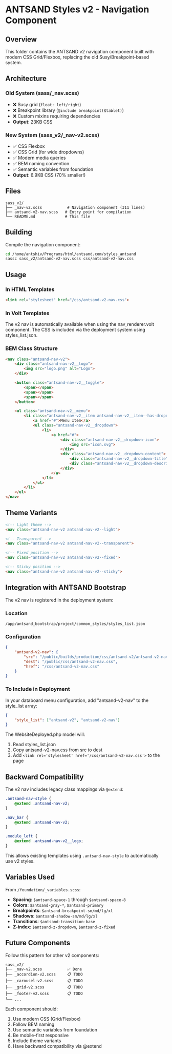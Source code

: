 # ANTSAND Styles v2 - Navigation Component

## Overview
This folder contains the ANTSAND v2 navigation component built with modern CSS Grid/Flexbox, replacing the old Susy/Breakpoint-based system.

## Architecture

### Old System (sass/_nav.scss)
- ❌ Susy grid (`float: left/right`)
- ❌ Breakpoint library (`@include breakpoint($tablet)`)
- ❌ Custom mixins requiring dependencies
- **Output**: 23KB CSS

### New System (sass_v2/_nav-v2.scss)
- ✅ CSS Flexbox
- ✅ CSS Grid (for wide dropdowns)
- ✅ Modern media queries
- ✅ BEM naming convention
- ✅ Semantic variables from foundation
- **Output**: 6.9KB CSS (70% smaller!)

## Files

```
sass_v2/
├── _nav-v2.scss           # Navigation component (311 lines)
├── antsand-v2-nav.scss   # Entry point for compilation
└── README.md             # This file
```

## Building

Compile the navigation component:

```bash
cd /home/antshiv/Programs/html/antsand.com/styles_antsand
sassc sass_v2/antsand-v2-nav.scss css/antsand-v2-nav.css
```

## Usage

### In HTML Templates

```html
<link rel="stylesheet" href="/css/antsand-v2-nav.css">
```

### In Volt Templates

The v2 nav is automatically available when using the nav_renderer.volt component. The CSS is included via the deployment system using styles_list.json.

### BEM Class Structure

```html
<nav class="antsand-nav-v2">
    <div class="antsand-nav-v2__logo">
        <img src="logo.png" alt="Logo">
    </div>

    <button class="antsand-nav-v2__toggle">
        <span></span>
        <span></span>
        <span></span>
    </button>

    <ul class="antsand-nav-v2__menu">
        <li class="antsand-nav-v2__item antsand-nav-v2__item--has-dropdown">
            <a href="#">Menu Item</a>
            <ul class="antsand-nav-v2__dropdown">
                <li>
                    <a href="#">
                        <div class="antsand-nav-v2__dropdown-icon">
                            <img src="icon.svg">
                        </div>
                        <div class="antsand-nav-v2__dropdown-content">
                            <div class="antsand-nav-v2__dropdown-title">Title</div>
                            <div class="antsand-nav-v2__dropdown-description">Description</div>
                        </div>
                    </a>
                </li>
            </ul>
        </li>
    </ul>
</nav>
```

## Theme Variants

```html
<!-- Light theme -->
<nav class="antsand-nav-v2 antsand-nav-v2--light">

<!-- Transparent -->
<nav class="antsand-nav-v2 antsand-nav-v2--transparent">

<!-- Fixed position -->
<nav class="antsand-nav-v2 antsand-nav-v2--fixed">

<!-- Sticky position -->
<nav class="antsand-nav-v2 antsand-nav-v2--sticky">
```

## Integration with ANTSAND Bootstrap

The v2 nav is registered in the deployment system:

### Location
`/app/antsand_bootstrap/project/common_styles/styles_list.json`

### Configuration
```json
{
    "antsand-v2-nav": {
        "src": "/public/builds/production/css/antsand-v2/antsand-v2-nav.css",
        "dest": "/public/css/antsand-v2-nav.css",
        "href": "/css/antsand-v2-nav.css"
    }
}
```

### To Include in Deployment

In your databoard menu configuration, add "antsand-v2-nav" to the style_list array:

```json
{
    "style_list": ["antsand-v2", "antsand-v2-nav"]
}
```

The WebsiteDeployed.php model will:
1. Read styles_list.json
2. Copy antsand-v2-nav.css from src to dest
3. Add `<link rel='stylesheet' href='/css/antsand-v2-nav.css'>` to the page

## Backward Compatibility

The v2 nav includes legacy class mappings via `@extend`:

```scss
.antsand-nav-style {
    @extend .antsand-nav-v2;
}

.nav_bar {
    @extend .antsand-nav-v2;
}

.module_left {
    @extend .antsand-nav-v2__logo;
}
```

This allows existing templates using `.antsand-nav-style` to automatically use v2 styles.

## Variables Used

From `/foundation/_variables.scss`:

- **Spacing**: `$antsand-space-1` through `$antsand-space-8`
- **Colors**: `$antsand-gray-*`, `$antsand-primary`
- **Breakpoints**: `$antsand-breakpoint-sm/md/lg/xl`
- **Shadows**: `$antsand-shadow-sm/md/lg/xl`
- **Transitions**: `$antsand-transition-base`
- **Z-index**: `$antsand-z-dropdown`, `$antsand-z-fixed`

## Future Components

Follow this pattern for other v2 components:

```
sass_v2/
├── _nav-v2.scss           ✅ Done
├── _accordion-v2.scss     📋 TODO
├── _carousel-v2.scss      📋 TODO
├── _grid-v2.scss          📋 TODO
├── _footer-v2.scss        📋 TODO
└── ...
```

Each component should:
1. Use modern CSS (Grid/Flexbox)
2. Follow BEM naming
3. Use semantic variables from foundation
4. Be mobile-first responsive
5. Include theme variants
6. Have backward compatibility via @extend
